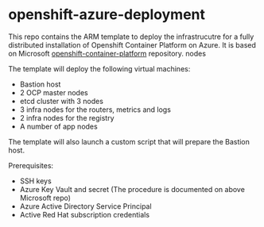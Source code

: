 # openshift-azure-deployment

This repo contains the ARM template to deploy the infrastrucutre for a fully distributed installation of Openshift Container Platform on Azure. It is based on Microsoft [openshift-container-platform](https://github.com/Microsoft/openshift-container-platform) repository. nodes 

The template will deploy the following virtual machines:
- Bastion host
- 2 OCP master nodes
- etcd cluster with 3 nodes
- 3 infra nodes for the routers, metrics and logs
- 2 infra nodes for the registry
- A number of app nodes

The template will also launch a custom script that will prepare the Bastion host. 

Prerequisites:
- SSH keys
- Azure Key Vault and secret (The procedure is documented on above Microsoft repo)
- Azure Active Directory Service Principal
- Active Red Hat subscription credentials
